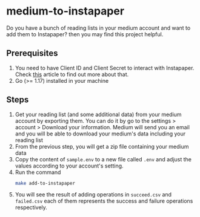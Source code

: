 # medium-to-instapaper

Do you have a bunch of reading lists in your medium account and want to add them to Instapaper? then you may find this project helpful.

## Prerequisites
1. You need to have Client ID and Client Secret to interact with Instapaper. Check [this](https://www.instapaper.com/api) article to find out more about that.
2. Go (>= 1.17) installed in your machine

## Steps

1. Get your reading list (and some additional data) from your medium account by exporting them. You can do it by go to the settings > account > Download your information. Medium will send you an email and you will be able to download your medium's data including your reading list
2. From the previous step, you will get a zip file containing your medium data
3. Copy the content of `sample.env` to a new file called `.env` and adjust the values according to your account's setting.
4. Run the command
    ```bash
    make add-to-instapaper
    ```
5. You will see the result of adding operations in `succeed.csv` and `failed.csv` each of them represents the success and failure operations respectively.